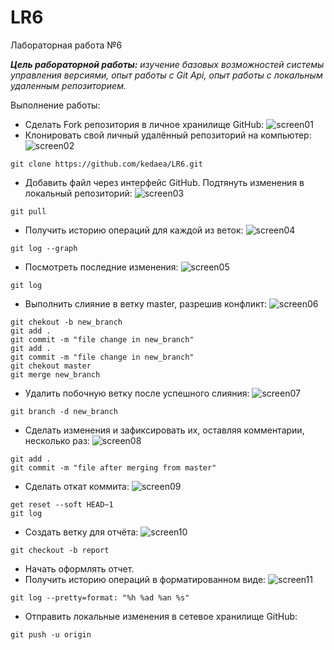 # LR6
Лабораторная работа №6

***Цель рабораторной работы:*** *изучение базовых возможностей системы управления версиями, опыт работы с Git Api, опыт работы с локальным удаленным репозиторием.*

Выполнение работы:

- Сделать Fork репозитория в личное хранилище GitHub:
![screen01](https://github.com/kedaea/LR6/blob/master/screenshots/1.png)
- Клонировать свой личный удалённый репозиторий на компьютер:
![screen02](https://github.com/kedaea/LR6/blob/master/screenshots/2.png)
```
git clone https://github.com/kedaea/LR6.git
```
- Добавить файл через интерфейс GitHub. Подтянуть изменения в локальный репозиторий:
![screen03](https://github.com/kedaea/LR6/blob/master/screenshots/3.png)
```
git pull
```
- Получить историю операций для каждой из веток:
![screen04](https://github.com/kedaea/LR6/blob/master/screenshots/4.png)
```
git log --graph
```
- Посмотреть последние изменения:
![screen05](https://github.com/kedaea/LR6/blob/master/screenshots/5.png)
```
git log
```
- Выполнить слияние в ветку master, разрешив конфликт:
![screen06](https://github.com/kedaea/LR6/blob/master/screenshots/6.png)
```
git chekout -b new_branch
git add .
git commit -m "file change in new_branch"
git add .
git commit -m "file change in new_branch"
git chekout master
git merge new_branch
```
- Удалить побочную ветку после успешного слияния:
![screen07](https://github.com/kedaea/LR6/blob/master/screenshots/7.png)
```
git branch -d new_branch
```
- Сделать изменения и зафиксировать их, оставляя комментарии, несколько раз:
![screen08](https://github.com/kedaea/LR6/blob/master/screenshots/8.png)
```
git add .
git commit -m "file after merging from master"
```
- Сделать откат коммита:
![screen09](https://github.com/kedaea/LR6/blob/master/screenshots/9.png)
```
get reset --soft HEAD~1
git log
```
- Создать ветку для отчёта:
![screen10](https://github.com/kedaea/LR6/blob/master/screenshots/10.png)
```
git checkout -b report
```
- Начать оформлять отчет.
- Получить историю операций в форматированном виде:
![screen11](https://github.com/kedaea/LR6/blob/master/screenshots/11.png)
```
git log --pretty=format: "%h %ad %an %s"
```
- Отправить локальные изменения в сетевое хранилище GitHub:
```
git push -u origin
```
